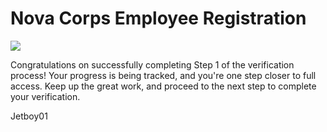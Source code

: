 # Nova Corps Employee Registration

![](https://static.wikia.nocookie.net/marvels-guardians-of-the-galaxy/images/2/21/Nova_Corps_banner.png/revision/latest?cb=20240217233012)

Congratulations on successfully completing Step 1 of the verification process! Your progress is being tracked, and you're one step closer to full access. Keep up the great work, and proceed to the next step to complete your verification.

Jetboy01
